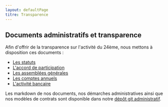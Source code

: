 ```yaml
---
layout: defaultPage
titre: Transparence
---
```


## Documents administratifs et transparence

Afin d'offrir de la transparence sur l'activité du 24ème, nous mettons à  disposition ces documents :

* [Les statuts](https://jeancloude.24eme.fr/index.php/s/8r299eS0S8WTpf8)
* [L'accord de participation](https://jeancloude.24eme.fr/index.php/s/cgoTwoBdmaDsrt0)
* [Les assemblées générales](https://jeancloude.24eme.fr/index.php/s/BirbLYRQUuwKmcs)
* [Les comptes annuels](https://jeancloude.24eme.fr/index.php/s/5TOAZycfOKIonLL)
* [L'activité bancaire](https://github.com/24eme/banque/blob/master/data/history.csv)

Les markdown de nos documents, nos démarches administratives ainsi que nos modèles de contrats sont disponible dans notre [dépôt git administratif](https://github.com/24eme/administratif/blob/master/README.md).
